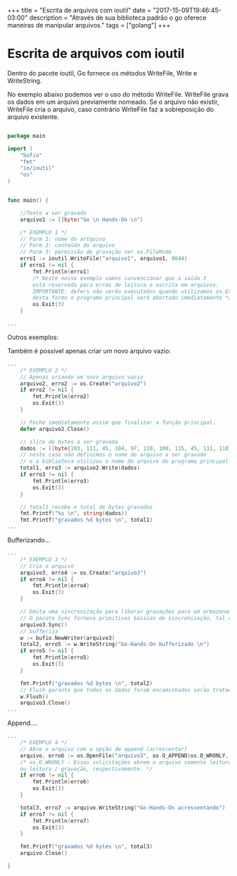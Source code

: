 +++
title = "Escrita de arquivos com ioutil"
date = "2017-15-09T19:46:45-03:00"
description = "Através de sua biblioteca padrão o go oferece maneiras de manipular arquivos."
tags = ["golang"]
+++
# Escrita de arquivos com ioutil

Dentro do pacote ioutil, Go fornece os métodos WriteFile, Write e WriteString.

No exemplo abaixo podemos ver o uso do método WriteFile. 
WriteFile grava os dados em um arquivo previamente nomeado. 
Se o arquivo não existir, WriteFile cria o arquivo, caso contrário WriteFile faz a sobreposição do arquivo existente.


```go

package main

import (
	"bufio"
	"fmt"
	"io/ioutil"
	"os"
)


func main() {

	//Texto a ser gravado
	arquivo1 := []byte("Go \n Hands-On \n")

	/* EXEMPLO 1 */
	// Parm 1: nome do artquivo
	// Parm 2: conteúdo do arquivo
	// Parm 3: permissão de gravação ver os.FileMode
	erro1 := ioutil.WriteFile("arquivo1", arquivo1, 0644)
	if erro1 != nil {
		fmt.Println(erro1)
		/* Neste nosso exemplo vamos convencionar que a saída 3
		está reservada para erros de leitura e escrita em arquivos.
		IMPORTANTE: defers não serão executados quando utilizamos os.Exit(), 
		desta forma o programa principal será abortado imediatamente */
		os.Exit(3)
	}

...
```

Outros exemplos: 

Também é possível apenas criar um novo arquivo vazio:
```go
...
	/* EXEMPLO 2 */
	// Apenas criando um novo arquivo vazio
	arquivo2, erro2 := os.Create("arquivo2")
	if erro2 != nil {
		fmt.Println(erro2)
		os.Exit(3)
	}

	// Feche imediatamente assim que finalizar a função principal.
	defer arquivo2.Close()

	// slice de bytes a ser gravada
	dados := []byte{103, 111, 45, 104, 97, 110, 100, 115, 45, 111, 110}
	// neste caso não definimos o nome do arquivo a ser gravado
	// e a biblioteca utilizou o nome do arquivo do programa principal "ioutil_write"
	total1, erro3 := arquivo2.Write(dados)
	if erro3 != nil {
		fmt.Println(erro3)
		os.Exit(3)
	}

	// total1 recebe o total de bytes gravados
	fmt.Printf("%s \n", string(dados))
	fmt.Printf("gravados %d bytes \n", total1)
...
```

Bufferizando...
```go
...
	/* EXEMPLO 3 */
	// Cria o arquivo
	arquivo3, erro4 := os.Create("arquivo3")
	if erro4 != nil {
		fmt.Println(erro4)
		os.Exit(3)
	}

	// Emita uma sincronização para liberar gravações para um armazenamento estável.
	// O pacote Sync fornece primitivas básicas de sincronização, tal como bloqueios de exclusão mútua (lock).
	arquivo3.Sync()
	// bufferiza
	w := bufio.NewWriter(arquivo3)
	total2, erro5 := w.WriteString("Go-Hands-On bufferizado \n")
	if erro5 != nil {
		fmt.Println(erro5)
		os.Exit(3)
	}

	fmt.Printf("gravados %d bytes \n", total2)
	// Flush garante que todos os dados foram encaminhados serão tratados pelo io.Writer.
	w.Flush()
	arquivo3.Close()
...	
```

Append....
```go
...
	/* EXEMPLO 4 */
	// Abre o arquivo com a opção de append (acrescentar)
	arquivo, erro6 := os.OpenFile("arquivo3", os.O_APPEND|os.O_WRONLY, 0644)
	/* os.O_WRONLY - Essas solicitações abrem o arquivo somente leitura, somente gravação
	ou leitura / gravação, respectivamente. */
	if erro6 != nil {
		fmt.Println(erro6)
		os.Exit(3)
	}

	total3, erro7 := arquivo.WriteString("Go-Hands-On acrescentando")
	if erro7 != nil {
		fmt.Println(erro7)
		os.Exit(3)
	}

	fmt.Printf("gravados %d bytes \n", total3)
	arquivo.Close()

}
```